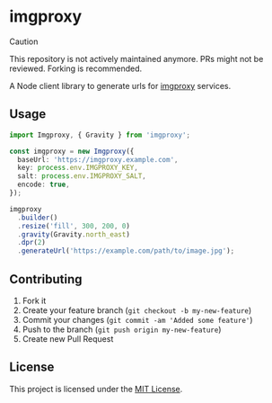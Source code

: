 # imgproxy

> [!CAUTION]
> This repository is not actively maintained anymore. PRs might not be reviewed. Forking is recommended.

A Node client library to generate urls for
[imgproxy](https://github.com/DarthSim/imgproxy) services.

## Usage

```ts
import Imgproxy, { Gravity } from 'imgproxy';

const imgproxy = new Imgproxy({
  baseUrl: 'https://imgproxy.example.com',
  key: process.env.IMGPROXY_KEY,
  salt: process.env.IMGPROXY_SALT,
  encode: true,
});

imgproxy
  .builder()
  .resize('fill', 300, 200, 0)
  .gravity(Gravity.north_east)
  .dpr(2)
  .generateUrl('https://example.com/path/to/image.jpg');
```

## Contributing

1. Fork it
2. Create your feature branch (`git checkout -b my-new-feature`)
3. Commit your changes (`git commit -am 'Added some feature'`)
4. Push to the branch (`git push origin my-new-feature`)
5. Create new Pull Request

## License

This project is licensed under the [MIT License](LICENSE.md).
